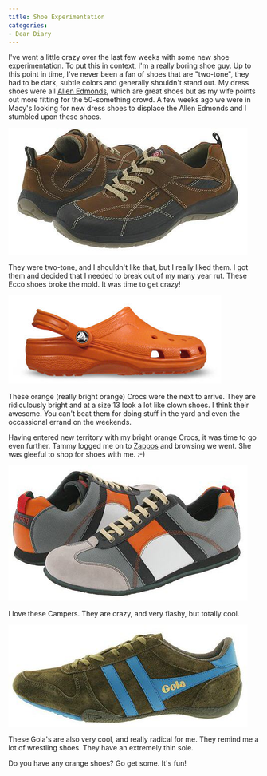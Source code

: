 ```yaml
---
title: Shoe Experimentation
categories:
- Dear Diary
---
```


I've went a little crazy over the last few weeks with some new shoe experimentation. To put this in context, I'm a really boring shoe guy. Up to this point in time, I've never been a fan of shoes that are "two-tone", they had to be dark, subtle colors and generally shouldn't stand out. My dress shoes were all [Allen Edmonds](http://www.allenedmonds.com/), which are great shoes but as my wife points out more fitting for the 50-something crowd.
A few weeks ago we were in Macy's looking for new dress shoes to displace the Allen Edmonds and I stumbled upon these shoes.

[![eccowalkathon.jpg](/assets/posts/2007/eccowalkathon1.jpg)](http://www.zappos.com/n/p/dp/5014934/c/126.html)

They were two-tone, and I shouldn't like that, but I really liked them. I got them and decided that I needed to break out of my many year rut. These Ecco shoes broke the mold. It was time to get crazy!
<!-- more -->

[![croc.jpg](/assets/posts/2007/croc1.jpg)](http://www.crocs.com/)

These orange (really bright orange) Crocs were the next to arrive. They are ridiculously bright and at a size 13 look a lot like clown shoes. I think their awesome. You can't beat them for doing stuff in the yard and even the occassional errand on the weekends.

Having entered new territory with my bright orange Crocs, it was time to go even further. Tammy logged me on to [Zappos](http://www.zappos.com/) and browsing we went. She was gleeful to shop for shoes with me. :-)

[![campers.jpg](/assets/posts/2007/campers1.jpg)](http://www.zappos.com/n/p/p/7286329/c/401.html)

I love these Campers. They are crazy, and very flashy, but totally cool.

[![gola.jpg](/assets/posts/2007/gola1.jpg)](http://www.zappos.com/n/p/p/7149880/c/76361.html)

These Gola's are also very cool, and really radical for me. They remind me a lot of wrestling shoes. They have an extremely thin sole.

Do you have any orange shoes? Go get some. It's fun!
